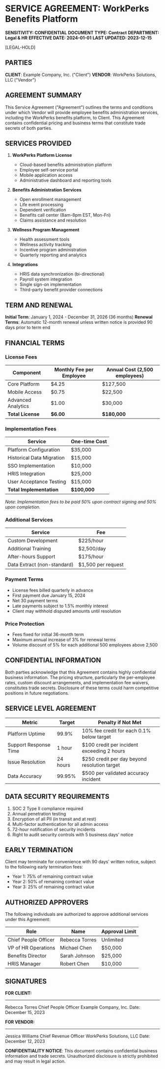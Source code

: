 # SERVICE AGREEMENT: WorkPerks Benefits Platform

**SENSITIVITY: CONFIDENTIAL**
**DOCUMENT TYPE: Contract**
**DEPARTMENT: Legal & HR**
**EFFECTIVE DATE: 2024-01-01**
**LAST UPDATED: 2023-12-15**

[LEGAL-HOLD]

## PARTIES

**CLIENT**: Example Company, Inc. ("Client")
**VENDOR**: WorkPerks Solutions, LLC ("Vendor")

## AGREEMENT SUMMARY

This Service Agreement ("Agreement") outlines the terms and conditions under which Vendor will provide employee benefits administration services, including the WorkPerks benefits platform, to Client. This Agreement contains confidential pricing and business terms that constitute trade secrets of both parties.

## SERVICES PROVIDED

1. **WorkPerks Platform License**

   - Cloud-based benefits administration platform
   - Employee self-service portal
   - Mobile application access
   - Administrative dashboard and reporting tools

2. **Benefits Administration Services**

   - Open enrollment management
   - Life event processing
   - Dependent verification
   - Benefits call center (8am-8pm EST, Mon-Fri)
   - Claims assistance and resolution

3. **Wellness Program Management**

   - Health assessment tools
   - Wellness activity tracking
   - Incentive program administration
   - Quarterly reporting and analytics

4. **Integrations**
   - HRIS data synchronization (bi-directional)
   - Payroll system integration
   - Single sign-on implementation
   - Third-party benefit provider connections

## TERM AND RENEWAL

**Initial Term**: January 1, 2024 - December 31, 2026 (36 months)
**Renewal Terms**: Automatic 12-month renewal unless written notice is provided 90 days prior to term end

## FINANCIAL TERMS

### License Fees

| Component          | Monthly Fee per Employee | Annual Cost (2,500 employees) |
| ------------------ | ------------------------ | ----------------------------- |
| Core Platform      | $4.25                    | $127,500                      |
| Mobile Access      | $0.75                    | $22,500                       |
| Advanced Analytics | $1.00                    | $30,000                       |
| **Total License**  | **$6.00**                | **$180,000**                  |

### Implementation Fees

| Service                   | One-time Cost |
| ------------------------- | ------------- |
| Platform Configuration    | $35,000       |
| Historical Data Migration | $15,000       |
| SSO Implementation        | $10,000       |
| HRIS Integration          | $25,000       |
| User Acceptance Testing   | $15,000       |
| **Total Implementation**  | **$100,000**  |

_Note: Implementation fees to be paid 50% upon contract signing and 50% upon completion._

### Additional Services

| Service                     | Fee                |
| --------------------------- | ------------------ |
| Custom Development          | $225/hour          |
| Additional Training         | $2,500/day         |
| After-hours Support         | $175/hour          |
| Data Extract (non-standard) | $1,500 per request |

### Payment Terms

- License fees billed quarterly in advance
- First payment due January 15, 2024
- Net 30 payment terms
- Late payments subject to 1.5% monthly interest
- Client may withhold disputed amounts until resolution

### Price Protection

- Fees fixed for initial 36-month term
- Maximum annual increase of 3% for renewal terms
- Volume discount of 5% for each additional 500 employees above 2,500

## CONFIDENTIAL INFORMATION

Both parties acknowledge that this Agreement contains highly confidential business information. The pricing structure, particularly the per-employee rates, custom discount arrangements, and implementation fee waivers, constitutes trade secrets. Disclosure of these terms could harm competitive positions in future negotiations.

## SERVICE LEVEL AGREEMENT

| Metric                | Target   | Penalty if Not Met                           |
| --------------------- | -------- | -------------------------------------------- |
| Platform Uptime       | 99.9%    | 10% fee credit for each 0.1% below target    |
| Support Response Time | 1 hour   | $100 credit per incident exceeding 2 hours   |
| Issue Resolution      | 24 hours | $250 credit per day beyond resolution target |
| Data Accuracy         | 99.95%   | $500 per validated accuracy incident         |

## DATA SECURITY REQUIREMENTS

1. SOC 2 Type II compliance required
2. Annual penetration testing
3. Encryption of all PII (in transit and at rest)
4. Multi-factor authentication for all admin access
5. 72-hour notification of security incidents
6. Right to audit security controls with 5 business days' notice

## EARLY TERMINATION

Client may terminate for convenience with 90 days' written notice, subject to the following early termination fees:

- Year 1: 75% of remaining contract value
- Year 2: 50% of remaining contract value
- Year 3: 25% of remaining contract value

## AUTHORIZED APPROVERS

The following individuals are authorized to approve additional services under this Agreement:

| Role                 | Name           | Approval Limit |
| -------------------- | -------------- | -------------- |
| Chief People Officer | Rebecca Torres | Unlimited      |
| VP of HR Operations  | Michael Chen   | $50,000        |
| Benefits Director    | Sarah Johnson  | $25,000        |
| HRIS Manager         | Robert Chen    | $10,000        |

## SIGNATURES

**FOR CLIENT:**

---

Rebecca Torres
Chief People Officer
Example Company, Inc.
Date: December 15, 2023

**FOR VENDOR:**

---

Jessica Williams
Chief Revenue Officer
WorkPerks Solutions, LLC
Date: December 12, 2023

**CONFIDENTIALITY NOTICE**: This document contains confidential business information and trade secrets. Unauthorized disclosure is strictly prohibited and may result in legal action.
